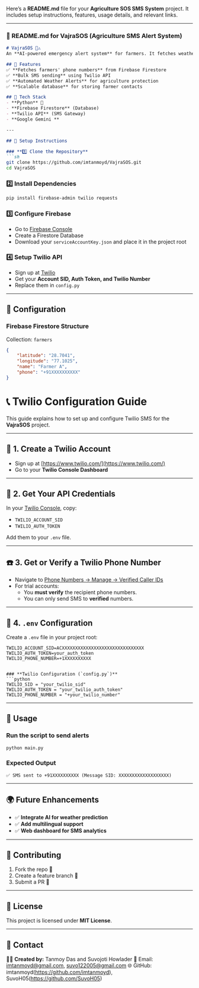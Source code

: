 Here’s a **README.md** file for your **Agriculture SOS SMS System** project. It includes setup instructions, features, usage details, and relevant links.  

---

### **🚀 README.md for VajraSOS (Agriculture SMS Alert System)**  

```md
# VajraSOS 🌾⚠️  
An **AI-powered emergency alert system** for farmers. It fetches weather alerts and sends **bulk SMS notifications** to farmers using **Firebase Firestore** and **Twilio API**.  

## 🌟 Features  
✅ **Fetches farmers' phone numbers** from Firebase Firestore  
✅ **Bulk SMS sending** using Twilio API  
✅ **Automated Weather Alerts** for agriculture protection  
✅ **Scalable database** for storing farmer contacts  

## 📌 Tech Stack  
- **Python** 🐍  
- **Firebase Firestore** (Database)  
- **Twilio API** (SMS Gateway)  
- **Google Gemini **  

---

## 🚀 Setup Instructions  

### **1️⃣ Clone the Repository**  
```sh
git clone https://github.com/imtanmoyd/VajraSOS.git  
cd VajraSOS  
```

### **2️⃣ Install Dependencies**  
```sh
pip install firebase-admin twilio requests  
```

### **3️⃣ Configure Firebase**  
- Go to [Firebase Console](https://console.firebase.google.com/)  
- Create a Firestore Database  
- Download your `serviceAccountKey.json` and place it in the project root  

### **4️⃣ Setup Twilio API**  
- Sign up at [Twilio](https://www.twilio.com/)  
- Get your **Account SID, Auth Token, and Twilio Number**  
- Replace them in `config.py`  

---

## 🔧 **Configuration**  

### **Firebase Firestore Structure**  
Collection: `farmers`  
```json
{
    "latitude": "28.7041",
    "longitude": "77.1025",
    "name": "Farmer A",
    "phone": "+91XXXXXXXXXX"
}
```

# 📞 Twilio Configuration Guide

This guide explains how to set up and configure Twilio SMS for the **VajraSOS** project.

---

## 🔧 1. Create a Twilio Account

- Sign up at [https://www.twilio.com/](https://www.twilio.com/)
- Go to your **Twilio Console Dashboard**

---

## 🔐 2. Get Your API Credentials

In your [Twilio Console](https://www.twilio.com/console), copy:

- `TWILIO_ACCOUNT_SID`
- `TWILIO_AUTH_TOKEN`

Add them to your `.env` file.

---

## ☎️ 3. Get or Verify a Twilio Phone Number

- Navigate to [Phone Numbers → Manage → Verified Caller IDs](https://www.twilio.com/console/phone-numbers/verified)
- For trial accounts:
  - You **must verify** the recipient phone numbers.
  - You can only send SMS to **verified** numbers.

---

## 📁 4. `.env` Configuration

Create a `.env` file in your project root:

```env
TWILIO_ACCOUNT_SID=ACXXXXXXXXXXXXXXXXXXXXXXXXXXXXXXX
TWILIO_AUTH_TOKEN=your_auth_token
TWILIO_PHONE_NUMBER=+1XXXXXXXXXX


### **Twilio Configuration (`config.py`)**  
```python
TWILIO_SID = "your_twilio_sid"
TWILIO_AUTH_TOKEN = "your_twilio_auth_token"
TWILIO_PHONE_NUMBER = "+your_twilio_number"
```

---

## 📜 **Usage**  

### **Run the script to send alerts**  
```sh
python main.py
```

### **Expected Output**  
```
✅ SMS sent to +91XXXXXXXXXX (Message SID: XXXXXXXXXXXXXXXXXXX)
```

---

## 🌍 **Future Enhancements**  
- ✅ **Integrate AI for weather prediction**  
- ✅ **Add multilingual support**  
- ✅ **Web dashboard for SMS analytics**  

---

## 🤝 **Contributing**  
1. Fork the repo 🍴  
2. Create a feature branch 🌿  
3. Submit a PR 🚀  

---

## 📄 License  
This project is licensed under **MIT License**.  

---

## 📧 Contact  
👨‍💻 **Created by:** Tanmoy Das and Suvojoti Howlader
📩 Email: imtanmoyd@gmail.com, suvo122005@gmail.com
🌐 GitHub: imtanmoyd(https://github.com/imtanmoyd), SuvoH05(https://github.com/SuvoH05)
